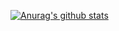 [![Anurag's github stats](https://github-readme-stats.vercel.app/api?username=ipdae&count_private=true)](https://github.com/anuraghazra/github-readme-stats)

